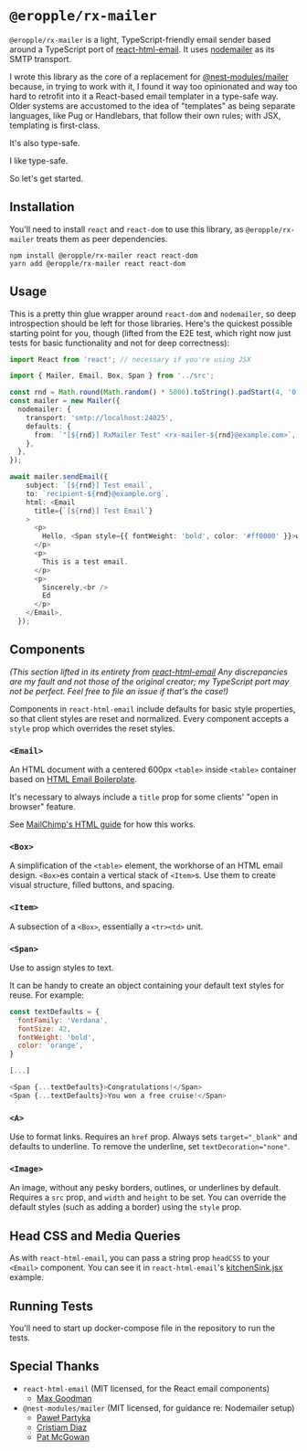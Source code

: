 # `@eropple/rx-mailer` #
`@eropple/rx-mailer` is a light, TypeScript-friendly email sender based around a TypeScript port of [react-html-email](https://github.com/chromakode/react-html-email). It uses [nodemailer](https://nodemailer.com) as its SMTP transport.

I wrote this library as the core of a replacement for [@nest-modules/mailer](https://github.com/nest-modules/mailer) because, in trying to work with it, I found it way too opinionated and way too hard to retrofit into it a React-based email templater in a type-safe way. Older systems are accustomed to the idea of "templates" as being separate languages, like Pug or Handlebars, that follow their own rules; with JSX, templating is first-class.

It's also type-safe.

I like type-safe.

So let's get started.

## Installation ##
You'll need to install `react` and `react-dom` to use this library, as `@eropple/rx-mailer` treats them as peer dependencies.

```
npm install @eropple/rx-mailer react react-dom
yarn add @eropple/rx-mailer react react-dom
```

## Usage ##
This is a pretty thin glue wrapper around `react-dom` and `nodemailer`, so deep introspection should be left for those libraries. Here's the quickest possible starting point for you, though (lifted from the E2E test, which right now just tests for basic functionality and not for deep correctness):

```ts
import React from 'react'; // necessary if you're using JSX

import { Mailer, Email, Box, Span } from '../src';

const rnd = Math.round(Math.random() * 5000).toString().padStart(4, '0');
const mailer = new Mailer({
  nodemailer: {
    transport: 'smtp://localhost:24025',
    defaults: {
      from: `"[${rnd}] RxMailer Test" <rx-mailer-${rnd}@example.com>`,
    },
  },
});

await mailer.sendEmail({
    subject: `[${rnd}] Test email`,
    to: `recipient-${rnd}@example.org`,
    html: <Email
      title={`[${rnd}] Test Email`}
    >
      <p>
        Hello, <Span style={{ fontWeight: 'bold', color: '#ff0000' }}>world</Span>!
      </p>
      <p>
        This is a test email.
      </p>
      <p>
        Sincerely,<br />
        Ed
      </p>
    </Email>,
  });
```

## Components ##
_(This section lifted in its entirety from [react-html-email](https://github.com/chromakode/react-html-email) Any discrepancies are my fault and not those of the original creator; my TypeScript port may not be perfect. Feel free to file an issue if that's the case!)_

Components in `react-html-email` include defaults for basic style properties, so that client styles are reset and normalized. Every component accepts a `style` prop which overrides the reset styles.

### `<Email>`

An HTML document with a centered 600px `<table>` inside `<table>` container based on [HTML Email Boilerplate](https://github.com/seanpowell/Email-Boilerplate).

It's necessary to always include a `title` prop for some clients' "open in browser" feature.

See [MailChimp's HTML guide](http://templates.mailchimp.com/development/html/) for how this works.

### `<Box>`

A simplification of the `<table>` element, the workhorse of an HTML email design. `<Box>`es contain a vertical stack of `<Item>`s. Use them to create visual structure, filled buttons, and spacing.

### `<Item>`

A subsection of a `<Box>`, essentially a `<tr><td>` unit.

### `<Span>`

Use to assign styles to text.

It can be handy to create an object containing your default text styles for reuse. For example:

```js
const textDefaults = {
  fontFamily: 'Verdana',
  fontSize: 42,
  fontWeight: 'bold',
  color: 'orange',
}

[...]

<Span {...textDefaults}>Congratulations!</Span>
<Span {...textDefaults}>You won a free cruise!</Span>
```

### `<A>`

Use to format links. Requires an `href` prop. Always sets `target="_blank"` and defaults to underline. To remove the underline, set `textDecoration="none"`.

### `<Image>`

An image, without any pesky borders, outlines, or underlines by default. Requires a `src` prop, and `width` and `height` to be set. You can override the default styles (such as adding a border) using the `style` prop.

## Head CSS and Media Queries
As with `react-html-email`, you can pass a string prop `headCSS` to your `<Email>` component. You can see it in `react-html-email`'s [kitchenSink.jsx](https://github.com/chromakode/react-html-email/blob/master/examples/kitchenSink.jsx) example.

## Running Tests ##
You'll need to start up docker-compose file in the repository to run the tests.

## Special Thanks ##
- `react-html-email` (MIT licensed, for the React email components)
  - [Max Goodman](https://github.com/chromakode)
- `@nest-modules/mailer` (MIT licensed, for guidance re: Nodemailer setup)
  - [Paweł Partyka](https://github.com/partyka95)
  - [Cristiam Diaz](https://github.com/cdiaz)
  - [Pat McGowan](https://github.com/p-mcgowan)

